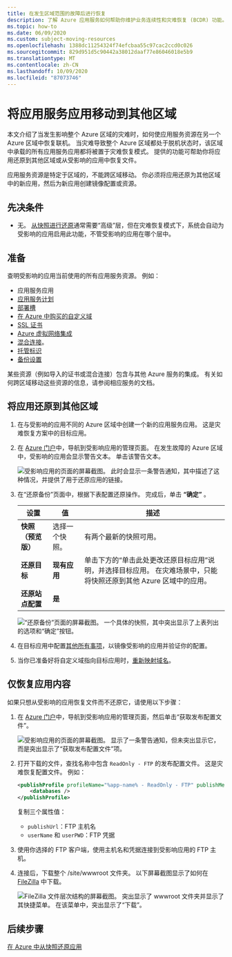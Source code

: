```yaml
---
title: 在发生区域范围的故障后进行恢复
description: 了解 Azure 应用服务如何帮助你维护业务连续性和灾难恢复 (BCDR) 功能。 在 Azure 中发生区域范围的故障后恢复你的应用。
ms.topic: how-to
ms.date: 06/09/2020
ms.custom: subject-moving-resources
ms.openlocfilehash: 1388dc11254324f74efcbaa55c97cac2ccd0c026
ms.sourcegitcommit: 829d951d5c90442a38012daaf77e86046018e5b9
ms.translationtype: MT
ms.contentlocale: zh-CN
ms.lasthandoff: 10/09/2020
ms.locfileid: "87073746"
---
```

# <a name="move-an-app-service-app-to-another-region"></a>将应用服务应用移动到其他区域

本文介绍了当发生影响整个 Azure 区域的灾难时，如何使应用服务资源在另一个 Azure 区域中恢复联机。 当灾难导致整个 Azure 区域都处于脱机状态时，该区域中承载的所有应用服务应用都将被置于灾难恢复模式。 提供的功能可帮助你将应用还原到其他区域或从受影响的应用中恢复文件。

应用服务资源是特定于区域的，不能跨区域移动。 你必须将应用还原为其他区域中的新应用，然后为新应用创建镜像配置或资源。

## <a name="prerequisites"></a>先决条件

- 无。 [从快照进行还原](app-service-web-restore-snapshots.md)通常需要“高级”层，但在灾难恢复模式下，系统会自动为受影响的应用启用此功能，不管受影响的应用在哪个层中。

## <a name="prepare"></a>准备

查明受影响的应用当前使用的所有应用服务资源。 例如：

- 应用服务应用
- [应用服务计划](overview-hosting-plans.md)
- [部署槽](deploy-staging-slots.md)
- [在 Azure 中购买的自定义域](manage-custom-dns-buy-domain.md)
- [SSL 证书](configure-ssl-certificate.md)
- [Azure 虚拟网络集成](web-sites-integrate-with-vnet.md)
- [混合连接](app-service-hybrid-connections.md)。
- [托管标识](overview-managed-identity.md)
- [备份设置](manage-backup.md)

某些资源（例如导入的证书或混合连接）包含与其他 Azure 服务的集成。 有关如何跨区域移动这些资源的信息，请参阅相应服务的文档。

## <a name="restore-app-to-a-different-region"></a>将应用还原到其他区域

1. 在与受影响的应用不同的 Azure 区域中创建一个新的应用服务应用。 这是灾难恢复方案中的目标应用。

1. 在 [Azure 门户](https://portal.azure.com)中，导航到受影响应用的管理页面。 在发生故障的 Azure 区域中，受影响的应用会显示警告文本。 单击该警告文本。

    ![受影响应用的页面的屏幕截图。 此时会显示一条警告通知，其中描述了这种情况，并提供了用于还原应用的链接。](media/manage-disaster-recovery/restore-start.png)

1. 在“还原备份”页面中，根据下表配置还原操作。 完成后，单击 **“确定”** 。

   | 设置 | 值 | 描述 |
   |-|-|-|
   | **快照（预览版）** | 选择一个快照。 | 有两个最新的快照可用。 |
   | **还原目标** | **现有应用** | 单击下方的“单击此处更改还原目标应用”说明，并选择目标应用。 在灾难场景中，只能将快照还原到其他 Azure 区域中的应用。 |
   | **还原站点配置** | **是** | |

    ![“还原备份”页面的屏幕截图。 一个具体的快照，其中突出显示了上表列出的选项和“确定”按钮。](media/manage-disaster-recovery/restore-configure.png)

3. 在目标应用中配置[其他所有事项](#prepare)，以镜像受影响的应用并验证你的配置。

4. 当你已准备好将自定义域指向目标应用时，[重新映射域名](manage-custom-dns-migrate-domain.md#remap-the-active-dns-name)。

## <a name="recover-app-content-only"></a>仅恢复应用内容

如果只想从受影响的应用恢复文件而不还原它，请使用以下步骤：

1. 在 [Azure 门户](https://portal.azure.com)中，导航到受影响应用的管理页面，然后单击“获取发布配置文件”。

    ![受影响应用的页面的屏幕截图。 显示了一条警告通知，但未突出显示它， 而是突出显示了“获取发布配置文件”项。](media/manage-disaster-recovery/get-publish-profile.png)

1. 打开下载的文件，查找名称中包含 `ReadOnly - FTP` 的发布配置文件。 这是灾难恢复配置文件。 例如：

    ```xml
    <publishProfile profileName="%app-name% - ReadOnly - FTP" publishMethod="FTP" publishUrl="ftp://%ftp-site%/site/wwwroot" ftpPassiveMode="True" userName="%app-name%\$%app-name%" userPWD="" destinationAppUrl="http://%app-name%.azurewebsites.net" SQLServerDBConnectionString="" mySQLDBConnectionString="" hostingProviderForumLink="" controlPanelLink="http://windows.azure.com" webSystem="WebSites">
        <databases />
    </publishProfile>
    ```
    
    复制三个属性值： 
        
    - `publishUrl`：FTP 主机名
    - `userName` 和 `userPWD`：FTP 凭据

1. 使用你选择的 FTP 客户端，使用主机名和凭据连接到受影响应用的 FTP 主机。

1. 连接后，下载整个 /site/wwwroot 文件夹。 以下屏幕截图显示了如何在 [FileZilla](https://filezilla-project.org/) 中下载。

    ![FileZilla 文件层次结构的屏幕截图。 突出显示了 wwwroot 文件夹并显示了其快捷菜单。 在该菜单中，突出显示了“下载”。](media/manage-disaster-recovery/download-content.png)

## <a name="next-steps"></a>后续步骤
[在 Azure 中从快照还原应用](app-service-web-restore-snapshots.md)
